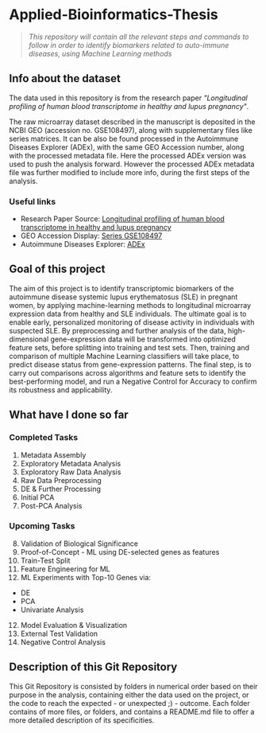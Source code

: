 # Applied-Bioinformatics-Thesis

> *This repository will contain all the relevant steps and commands to follow in order to identify biomarkers related to auto-immune diseases, using Machine Learning methods*

## Info about the dataset

The data used in this repository is from the research paper *"Longitudinal profiling of human blood transcriptome in healthy and lupus pregnancy"*.

The raw microarray dataset described in the manuscript is deposited in the NCBI GEO (accession no. GSE108497), along with supplementary files like series matrices. It can be also be found processed in the Autoimmune Diseases Explorer (ADEx), with the same GEO Accession number, along with the processed metadata file. Here the processed ADEx version was used to push the analysis forward. However the processed ADEx metadata file was further modified to include more info, during the first steps of the analysis.

### Useful links

- Research Paper Source: [Longitudinal profiling of human blood transcriptome in healthy and lupus pregnancy](https://doi.org/10.1084/jem.20190185)
- GEO Accession Display: [Series GSE108497](https://www.ncbi.nlm.nih.gov/geo/query/acc.cgi?acc=GSE108497)
- Autoimmune Diseases Explorer: [ADEx](https://adex.genyo.es/)

## Goal of this project
The aim of this project is to identify transcriptomic biomarkers of the autoimmune disease systemic lupus erythematosus (SLE) in pregnant women, by applying machine-learning methods to longitudinal microarray expression data from healthy and SLE individuals. The ultimate goal is to enable early, personalized monitoring of disease activity in individuals with suspected SLE. By preprocessing and further analysis of the data, high-dimensional gene-expression data will be transformed into optimized feature sets, before splitting into training and test sets. Then, training and comparison of multiple Machine Learning classifiers will take place, to predict disease status from gene-expression patterns. The final step, is to carry out comparisons across algorithms and feature sets to identify the best-performing model, and run a Negative Control for Accuracy to confirm its robustness and applicability.

## What have I done so far

### Completed Tasks

1. Metadata Assembly
2. Exploratory Metadata Analysis
3. Exploratory Raw Data Analysis
4. Raw Data Preprocessing
5. DE & Further Processing
6. Initial PCA
7. Post-PCA Analysis

### Upcoming Tasks

8. Validation of Biological Significance
9. Proof-of-Concept - ML using DE-selected genes as features
10. Train-Test Split
11. Feature Engineering for ML
12. ML Experiments with Top-10 Genes via:
- DE
- PCA
- Univariate Analysis
12. Model Evaluation & Visualization
13. External Test Validation
14. Negative Control Analysis

## Description of this Git Repository
This Git Repository is consisted by folders in numerical order based on their purpose in the analysis, containing either the data used on the project, or the code to reach the expected - or unexpected ;) - outcome. Each folder contains of more files, or folders, and contains a README.md file to offer a more detailed description of its specificities. 

